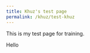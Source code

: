 ```yaml
---
title: Khuz's test page
permalink: /khuz/test-khuz
---
```


This is my test page for training.

Hello
